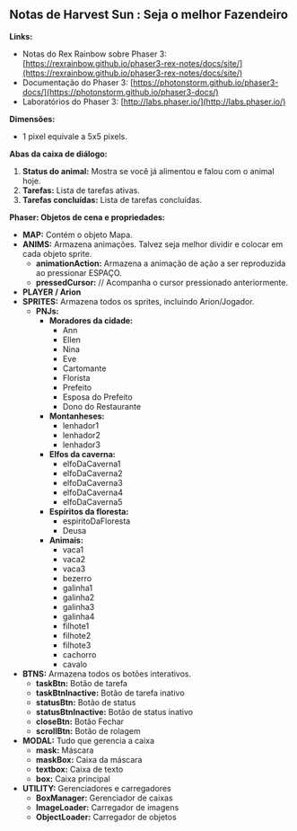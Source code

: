 ## Notas de Harvest Sun : Seja o melhor Fazendeiro

**Links:**

* Notas do Rex Rainbow sobre Phaser 3: [https://rexrainbow.github.io/phaser3-rex-notes/docs/site/](https://rexrainbow.github.io/phaser3-rex-notes/docs/site/)
* Documentação do Phaser 3: [https://photonstorm.github.io/phaser3-docs/](https://photonstorm.github.io/phaser3-docs/)
* Laboratórios do Phaser 3: [http://labs.phaser.io/](http://labs.phaser.io/)

**Dimensões:**

* 1 pixel equivale a 5x5 pixels.

**Abas da caixa de diálogo:**

1. **Status do animal:** Mostra se você já alimentou e falou com o animal hoje.
2. **Tarefas:** Lista de tarefas ativas.
3. **Tarefas concluídas:** Lista de tarefas concluídas.

**Phaser: Objetos de cena e propriedades:**

* **MAP:** Contém o objeto Mapa.
* **ANIMS:** Armazena animações. Talvez seja melhor dividir e colocar em cada objeto sprite.
    * **animationAction:** Armazena a animação de ação a ser reproduzida ao pressionar ESPAÇO.
    * **pressedCursor:** // Acompanha o cursor pressionado anteriormente.
* **PLAYER / Arion**
* **SPRITES:** Armazena todos os sprites, incluindo Arion/Jogador.
    * **PNJs:**
        * **Moradores da cidade:**
            - Ann
            - Ellen
            - Nina
            - Eve
            - Cartomante
            - Florista
            - Prefeito
            - Esposa do Prefeito
            - Dono do Restaurante
        * **Montanheses:**
            - lenhador1
            - lenhador2
            - lenhador3
        * **Elfos da caverna:**
            - elfoDaCaverna1
            - elfoDaCaverna2
            - elfoDaCaverna3
            - elfoDaCaverna4
            - elfoDaCaverna5
        * **Espíritos da floresta:**
            - espiritoDaFloresta
            - Deusa
        * **Animais:**
            - vaca1
            - vaca2
            - vaca3
            - bezerro
            - galinha1
            - galinha2
            - galinha3
            - galinha4
            - filhote1
            - filhote2
            - filhote3
            - cachorro
            - cavalo
* **BTNS:** Armazena todos os botões interativos.
    * **taskBtn:** Botão de tarefa
    * **taskBtnInactive:** Botão de tarefa inativo
    * **statusBtn:** Botão de status
    * **statusBtnInactive:** Botão de status inativo
    * **closeBtn:** Botão Fechar
    * **scrollBtn:** Botão de rolagem
* **MODAL:** Tudo que gerencia a caixa
    * **mask:** Máscara
    * **maskBox:** Caixa da máscara
    * **textbox:** Caixa de texto
    * **box:** Caixa principal
* **UTILITY:** Gerenciadores e carregadores
    * **BoxManager:** Gerenciador de caixas
    * **ImageLoader:** Carregador de imagens
    * **ObjectLoader:** Carregador de objetos



